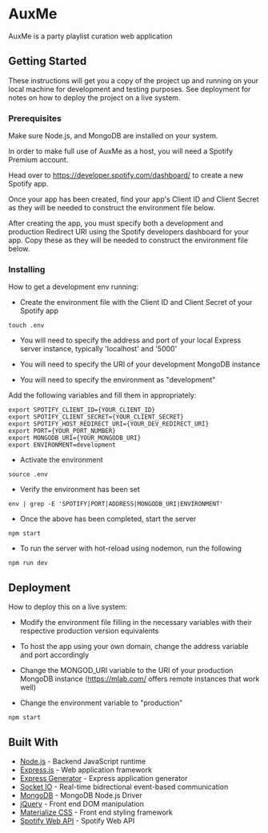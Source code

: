 # AuxMe

AuxMe is a party playlist curation web application

## Getting Started

These instructions will get you a copy of the project up and running on your local machine for development and testing purposes. See deployment for notes on how to deploy the project on a live system.

### Prerequisites

Make sure Node.js, and MongoDB are installed on your system.

In order to make full use of AuxMe as a host, you will need a Spotify Premium account.

Head over to https://developer.spotify.com/dashboard/ to create a new Spotify app.

Once your app has been created, find your app's Client ID and Client Secret as they will be needed to construct the environment file below.

After creating the app, you must specify both a development and production Redirect URI using the Spotify developers dashboard for your app. Copy these as they will be needed to construct the environment file below.


### Installing

How to get a development env running:

- Create the environment file with the Client ID and Client Secret of your Spotify app

```
touch .env
```
- You will need to specify the address and port of your local Express server instance, typically 'localhost' and '5000' 

- You will need to specify the URI of your development MongoDB instance

- You will need to specify the environment as "development"

Add the following variables and fill them in appropriately:

```
export SPOTIFY_CLIENT_ID={YOUR_CLIENT_ID}
export SPOTIFY_CLIENT_SECRET={YOUR_CLIENT_SECRET}
export SPOTIFY_HOST_REDIRECT_URI={YOUR_DEV_REDIRECT_URI}
export PORT={YOUR_PORT_NUMBER}
export MONGODB_URI={YOUR_MONGODB_URI}
export ENVIRONMENT=development
```

- Activate the environment 

```
source .env
```

- Verify the environment has been set

```
env | grep -E 'SPOTIFY|PORT|ADDRESS|MONGODB_URI|ENVIRONMENT'
```
- Once the above has been completed, start the server

```
npm start
```

- To run the server with hot-reload using nodemon, run the following

```
npm run dev
```

## Deployment

How to deploy this on a live system:

- Modify the environment file filling in the necessary variables with their respective production version equivalents

- To host the app using your own domain, change the address variable and port accordingly

- Change the MONGOD_URI variable to the URI of your production MongoDB instance (https://mlab.com/ offers remote instances that work well)

- Change the environment variable to "production"

```
npm start
```

## Built With

* [Node.js](https://nodejs.org) - Backend JavaScript runtime
* [Express.js](https://expressjs.com/) - Web application framework
* [Express Generator](https://github.com/expressjs/generator) - Express application generator
* [Socket IO](https://github.com/socketio/socket.io) - Real-time bidrectional event-based communication
* [MongoDB](https://mongodb.github.io/node-mongodb-native/) - MongoDB Node.js Driver
* [jQuery](https://github.com/jquery/jquery) - Front end DOM manipulation
* [Materialize CSS](https://materializecss.com/) - Front end styling framework
* [Spotify Web API](https://developer.spotify.com/documentation/web-api/) - Spotify Web API

